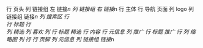 行 页头
    列 链接组 左
        链接*n
    列 链接组 右
        链接*n
行 主体
    行 导航 页面
        列 logo
        列 链接组
            链接*n
        列 搜索区
    行  
        行  标题 
        行  
            列 精选
                列 喜欢
                列
                    行 标题 精选
                    行 内容
                    行 元信息
            列 推广
                行 标题 推广
                行
                    列 缩略图
                    列 
                        行 
行 页脚
    列 元信息
    列 链接组
        链接*n

